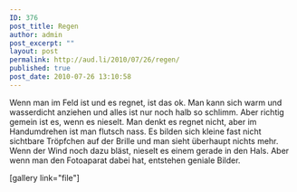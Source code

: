 ```yaml
---
ID: 376
post_title: Regen
author: admin
post_excerpt: ""
layout: post
permalink: http://aud.li/2010/07/26/regen/
published: true
post_date: 2010-07-26 13:10:58
---
```

Wenn man im Feld ist und es regnet, ist das ok. Man kann sich warm und wasserdicht anziehen und alles ist nur noch halb so schlimm. Aber richtig gemein ist es, wenn es nieselt. Man denkt es regnet nicht, aber im Handumdrehen ist man flutsch nass. Es bilden sich kleine fast nicht sichtbare Tröpfchen auf der Brille und man sieht überhaupt nichts mehr. Wenn der Wind noch dazu bläst, nieselt es einem gerade in den Hals. Aber wenn man den Fotoaparat dabei hat, entstehen geniale Bilder.

[gallery link="file"]